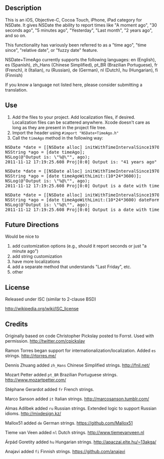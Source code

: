 ## Description

This is an iOS, Objective-C, Cocoa Touch, iPhone, iPad category for NSDate. It gives NSDate the ability to report times like "A moment ago", "30 seconds ago", "5 minutes ago", "Yesterday", "Last month", "2 years ago", and so on.

This functionality has variously been referred to as a "time ago", "time since", "relative date", or "fuzzy date" feature.

NSDate+TimeAgo currently supports the following languages: en (English), es (Spanish), zh_Hans (Chinese Simplified), pt_BR (Brazilian Portuguese), fr (French), it (Italian), ru (Russian), de (German), nl (Dutch), hu (Hungarian), fi (Finnish)

If you know a language not listed here, please consider submitting a translation.

## Use

1.  Add the files to your project. Add localization files, if desired. Localization files can be scattered anywhere. Xcode doesn't care as long as they are present in the project file tree.
2.  Import the header using  `#import "NSDate+TimeAgo.h"`
3.  Call the `timeAgo` method in the following way:

<pre>
NSDate *date = [[NSDate alloc] initWithTimeIntervalSince1970:0]
NSString *ago = [date timeAgo];
NSLog(@"Output is: \"%@\"", ago);
2011-11-12 17:19:25.608 Proj[0:0] Output is: "41 years ago"
</pre>

<pre>
NSDate *date = [[NSDate alloc] initWithTimeIntervalSince1970:0]
NSString *ago = [date timeAgoWithLimit:(10*24*3600)];
NSLog(@"Output is: \"%@\"", ago);
2011-11-12 17:19:25.608 Proj[0:0] Output is a date with time and FullStyle
</pre>

<pre>
NSDate *date = [[NSDate alloc] initWithTimeIntervalSince1970:0]
NSString *ago = [date timeAgoWithLimit:(10*24*3600) dateFormat:NSDateFormatterFullStyle andTimeFormat:NSDateFormatterNoStyle];
NSLog(@"Output is: \"%@\"", ago);
2011-11-12 17:19:25.608 Proj[0:0] Output is a date with time and styles you specify
</pre>

## Future Directions

Would be nice to

1.  add customization options (e.g., should it report seconds or just "a minute ago") 
2.  add string customization
3.  have more localizations
4.  add a separate method that understands "Last Friday", etc.
5.  other

## License

Released under ISC (similar to 2-clause BSD)

http://wikipedia.org/wiki/ISC_license

## Credits

Originally based on code Christopher Pickslay posted to Forrst. Used with permission. http://twitter.com/cpickslay 

Ramon Torres began support for internationalization/localization. Added `es` strings. http://rtorres.me/

Dennis Zhuang added `zh_Hans` Chinese Simplified strings. http://fnil.net/

Mozart Petter added `pt_BR` Brazilian Portuguese strings. http://www.mozartpetter.com/

Stéphane Gerardot added `fr` French strings.

Marco Sanson added `it` Italian strings. http://marcosanson.tumblr.com/

Almas Adilbek added `ru` Russian strings. Extended logic to support Russian idioms. http://mixdesign.kz/

Mallox51 added `de` German strings. https://github.com/Mallox51

Tieme van Veen added `nl` Dutch strings. http://www.tiemevanveen.nl

Árpád Goretity added `hu` Hungarian strings. http://apaczai.elte.hu/~13akga/

Anajavi added `fi` Finnish strings. https://github.com/anajavi

